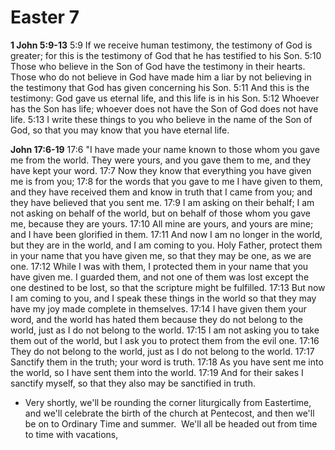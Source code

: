 # Easter 7

**1 John 5:9-13**
5:9 If we receive human testimony, the testimony of God is greater; for this is the testimony of God that he has testified to his Son.
5:10 Those who believe in the Son of God have the testimony in their hearts. Those who do not believe in God have made him a liar by not believing in the testimony that God has given concerning his Son.
5:11 And this is the testimony: God gave us eternal life, and this life is in his Son.
5:12 Whoever has the Son has life; whoever does not have the Son of God does not have life.
5:13 I write these things to you who believe in the name of the Son of God, so that you may know that you have eternal life.

**John 17:6-19**
17:6 "I have made your name known to those whom you gave me from the world. They were yours, and you gave them to me, and they have kept your word.
17:7 Now they know that everything you have given me is from you;
17:8 for the words that you gave to me I have given to them, and they have received them and know in truth that I came from you; and they have believed that you sent me.
17:9 I am asking on their behalf; I am not asking on behalf of the world, but on behalf of those whom you gave me, because they are yours.
17:10 All mine are yours, and yours are mine; and I have been glorified in them.
17:11 And now I am no longer in the world, but they are in the world, and I am coming to you. Holy Father, protect them in your name that you have given me, so that they may be one, as we are one.
17:12 While I was with them, I protected them in your name that you have given me. I guarded them, and not one of them was lost except the one destined to be lost, so that the scripture might be fulfilled.
17:13 But now I am coming to you, and I speak these things in the world so that they may have my joy made complete in themselves.
17:14 I have given them your word, and the world has hated them because they do not belong to the world, just as I do not belong to the world.
17:15 I am not asking you to take them out of the world, but I ask you to protect them from the evil one.
17:16 They do not belong to the world, just as I do not belong to the world.
17:17 Sanctify them in the truth; your word is truth.
17:18 As you have sent me into the world, so I have sent them into the world.
17:19 And for their sakes I sanctify myself, so that they also may be sanctified in truth.

* Very shortly, we'll be rounding the corner liturgically from Eastertime, and we'll celebrate the birth of the church at Pentecost, and then we'll be on to Ordinary Time and summer.  We'll all be headed out from time to time with vacations,
